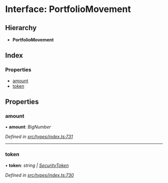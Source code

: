 # Interface: PortfolioMovement

## Hierarchy

* **PortfolioMovement**

## Index

### Properties

* [amount](portfoliomovement.md#amount)
* [token](portfoliomovement.md#token)

## Properties

###  amount

• **amount**: *BigNumber*

*Defined in [src/types/index.ts:731](https://github.com/PolymathNetwork/polymesh-sdk/blob/05b527a2/src/types/index.ts#L731)*

___

###  token

• **token**: *string | [SecurityToken](../classes/securitytoken.md)*

*Defined in [src/types/index.ts:730](https://github.com/PolymathNetwork/polymesh-sdk/blob/05b527a2/src/types/index.ts#L730)*
